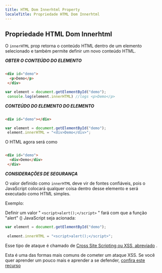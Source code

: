 ```yaml
---
title: HTML Dom Innerhtml Property
localeTitle: Propriedade HTML Dom Innerhtml
---
```

## Propriedade HTML Dom Innerhtml

O `innerHTML` prop retorna o conteúdo HTML dentro de um elemento selecionado e também permite definir um novo conteúdo HTML.

**_OBTER O CONTEÚDO DO ELEMENTO_**

```html

<div id="demo"> 
  <p>Demo</p> 
 </div> 
```

```javascript
var element = document.getElementById("demo"); 
 console.log(element.innerHTML) //logs <p>Demo</p> 
```

**_CONTEÚDO DO ELEMENTO DO ELEMENTO_**

```html

<div id="demo"></div> 
```

```javascript
var element = document.getElementById("demo"); 
 element.innerHTML = "<div>Demo</div>"; 
```

O HTML agora será como

```html

<div id="demo"> 
  <div>Demo</div> 
 </div> 
```

**_CONSIDERAÇÕES DE SEGURANÇA_**

O valor definido como `innerHTML` deve vir de fontes confiáveis, pois o JavaScript colocará qualquer coisa dentro desse elemento e será executado como HTML simples.

Exemplo:

Definir um valor " `<script>alert();</script>` " fará com que a função "alert" () JavaScript seja acionada:

```javascript
var element = document.getElementById("demo"); 
 
 element.innerHTML = "<script>alert();</script>"; 
```

Esse tipo de ataque é chamado de [Cross Site Scripting ou XSS, abreviado](https://en.wikipedia.org/wiki/Cross-site_scripting) .

Esta é uma das formas mais comuns de cometer um ataque XSS. Se você quer aprender um pouco mais e aprender a se defender, [confira este recurso](https://xss-game.appspot.com/)